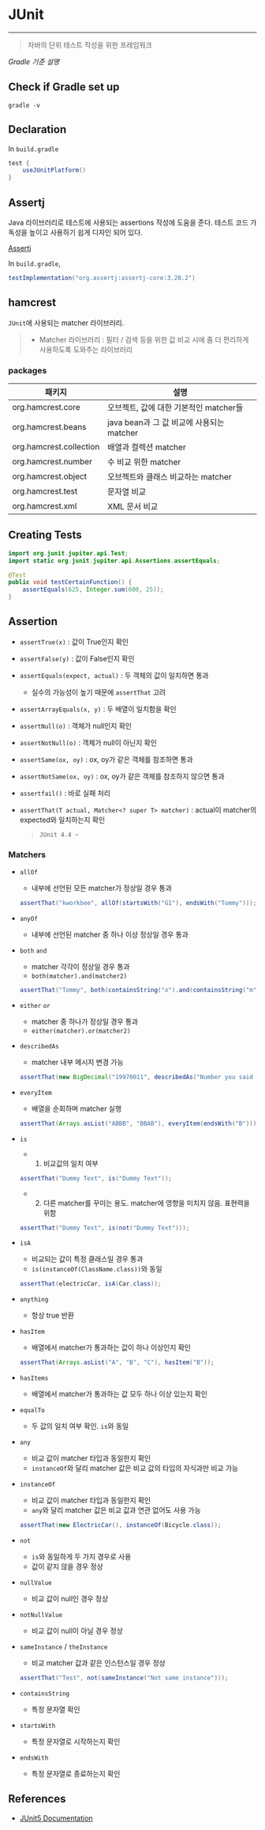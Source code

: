 # JUnit

---

> 자바의 단위 테스트 작성을 위한 프레임워크

*Gradle 기준 설명*

## Check if Gradle set up

```cli
gradle -v
```

## Declaration

In `build.gradle`

```gradle
test {
    useJUnitPlatform()
}
```

## Assertj

Java 라이브러리로 테스트에 사용되는 assertions 작성에 도움을 준다. 테스트 코드 가독성을 높이고 사용하기 쉽게 디자인 되어 있다.

[Assertj](https://assertj.github.io/doc/)

In `build.gradle`,
```gradle
testImplementation("org.assertj:assertj-core:3.20.2")
```

## hamcrest

`JUnit`에 사용되는 matcher 라이브러리.

> * Matcher 라이브러리 : 필터 / 검색 등을 위한 값 비교 시에 좀 더 편리하게 사용하도록 도와주는 라이브러리

### packages

|패키지|설명|
|---|---|
|org.hamcrest.core|오브젝트, 값에 대한 기본적인 matcher들|
|org.hamcrest.beans|java bean과 그 값 비교에 사용되는 matcher|
|org.hamcrest.collection|배열과 컬렉션 matcher|
|org.hamcrest.number|수 비교 위한 matcher|
|org.hamcrest.object|오브젝트와 클래스 비교하는 matcher|
|org.hamcrest.test|문자열 비교|
|org.hamcrest.xml|XML 문서 비교|


## Creating Tests

```java
import org.junit.jupiter.api.Test;
import static org.junit.jupiter.api.Assertions.assertEquals;

@Test
public void testCertainFunction() {
    assertEquals(625, Integer.sum(600, 25));
}
```

## Assertion

- `assertTrue(x)` : 값이 True인지 확인
- `assertFalse(y)` : 값이 False인지 확인
- `assertEquals(expect, actual)` : 두 객체의 값이 일치하면 통과
    - 실수의 가능성이 높기 때문에 `assertThat` 고려

- `assertArrayEquals(x, y)` : 두 배열이 일치함을 확인 
- `assertNull(o)` : 객체가 null인지 확인
- `assertNotNull(o)` : 객체가 null이 아닌지 확인
- `assertSame(ox, oy)` : ox, oy가 같은 객체를 참조하면 통과
- `assertNotSame(ox, oy)` : ox, oy가 같은 객체를 참조하지 않으면 통과
- `assertfail()` : 바로 실패 처리

- `assertThat(T actual, Matcher<? super T> matcher)` : actual이 matcher의 expected와 일치하는지 확인
    > `JUnit 4.4 ~ `

### Matchers

- `allOf`
    - 내부에 선언된 모든 matcher가 정상일 경우 통과
    ```java
    assertThat("kworkbee", allOf(startsWith("G1"), endsWith("Tommy")));
    ```

- `anyOf`
    - 내부에 선언된 matcher 중 하나 이상 정상일 경우 통과

- `both` `and`
    - matcher 각각이 정상일 경우 통과
    - `both(matcher).and(matcher2)`
    ```java
    assertThat("Tommy", both(containsString("o").and(containsString("m"))));
    ```

- `either` `or`
    - matcher 중 하나가 정상일 경우 통과
    - `either(matcher).or(matcher2)`

- `describedAs`
    - matcher 내부 메시지 변경 가능
    ```java
    assertThat(new BigDecimal("19970011", describedAs("Number you said is : %0", equalTo(varDecimal), varDecimal.toPlainString())));
    ```

- `everyItem`
    - 배열을 순회하며 matcher 실행
    ```java
    assertThat(Arrays.asList("ABBB", "BBAB"), everyItem(endsWith("B")));
    ```

- `is`
    - 1. 비교값의 일치 여부
    ```java
    assertThat("Dummy Text", is("Dummy Text"));
    ```

    - 2. 다른 matcher를 꾸미는 용도. matcher에 영향을 미치지 않음. 표현력을 위함
    ```java
    assertThat("Dummy Text", is(not("Dummy Text")));
    ```

- `isA`
    - 비교되는 값이 특정 클래스일 경우 통과
    - `is(instanceOf(ClassName.class))`와 동일
    ```java
    assertThat(electricCar, isA(Car.class));
    ```

- `anything`
    - 항상 true 반환

- `hasItem`
    - 배열에서 matcher가 통과하는 값이 하나 이상인지 확인
    ```java
    assertThat(Arrays.asList("A", "B", "C"), hasItem("B"));
    ```

- `hasItems`
    - 배열에서 matcher가 통과하는 값 모두 하나 이상 있는지 확인

- `equalTo`
    - 두 값의 일치 여부 확인. `is`와 동일

- `any`
    - 비교 값이 matcher 타입과 동일한지 확인
    - `instanceOf`와 달리 matcher 값은 비교 값의 타입의 자식과만 비교 가능

- `instanceOf`
    - 비교 값이 matcher 타입과 동일한지 확인
    - `any`와 달리 matcher 값은 비교 값과 연관 없어도 사용 가능

    ```java
    assertThat(new ElectricCar(), instanceOf(Bicycle.class));
    ```

- `not`
    - `is`와 동일하게 두 가지 경우로 사용
    - 값이 같지 않을 경우 정상

- `nullValue`
    - 비교 값이 null인 경우 정상

- `notNullValue`
    - 비교 값이 null이 아닐 경우 정상

- `sameInstance` / `theInstance`
    - 비교 matcher 값과 같은 인스턴스일 경우 정상
    ```java
    assertThat("Test", not(sameInstance("Not same instance")));
    ```

- `containsString`
    - 특정 문자열 확인

- `startsWith`
    - 특정 문자열로 시작하는지 확인

- `endsWith`
    - 특정 문자열로 종료하는지 확인

## References

- [JUnit5 Documentation](https://junit.org/junit5/docs/current/user-guide)